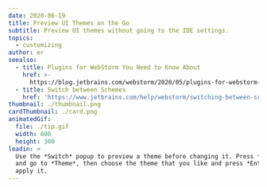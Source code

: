 ```yaml
---
date: 2020-06-19
title: Preview UI Themes on the Go
subtitle: Preview UI themes without going to the IDE settings.
topics:
  - customizing
author: er
seealso:
  - title: Plugins for WebStorm You Need to Know About
    href: >-
      https://blog.jetbrains.com/webstorm/2020/05/plugins-for-webstorm-you-need-to-know-about/
  - title: Switch between Schemes
    href: 'https://www.jetbrains.com/help/webstorm/switching-between-schemes.html'
thumbnail: ./thumbnail.png
cardThumbnail: ./card.png
animatedGif:
  file: ./tip.gif
  width: 600
  height: 300
leadin: >
  Use the *Switch* popup to preview a theme before changing it. Press *Ctrl+`*
  and go to *Theme*, then choose the theme that you like and press *Enter* to
  apply it.
---
```


